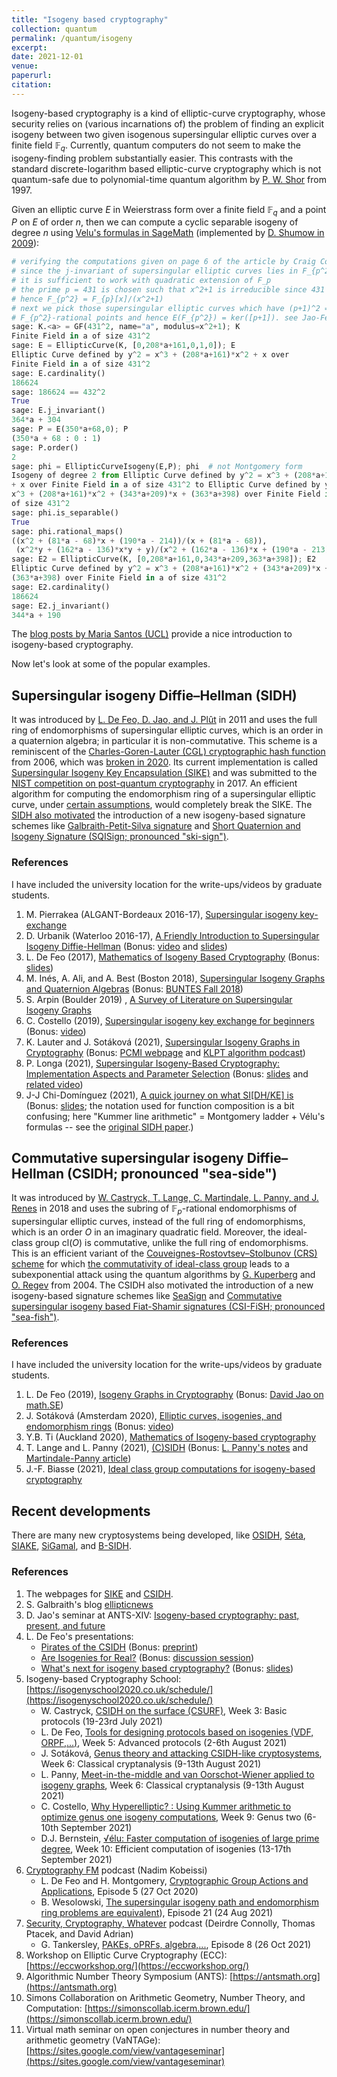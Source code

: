 ```yaml
---
title: "Isogeny based cryptography"
collection: quantum
permalink: /quantum/isogeny
excerpt:
date: 2021-12-01
venue: 
paperurl: 
citation: 
---
```

 
Isogeny-based cryptography is a kind of elliptic-curve cryptography, whose security relies on (various incarnations of) the problem of finding an explicit isogeny between two given isogenous supersingular elliptic curves over a finite field $\mathbb F_q$. Currently, quantum computers do not seem to make the isogeny-finding problem substantially easier. This contrasts with the standard discrete-logarithm based elliptic-curve cryptography which is not quantum-safe due to polynomial-time quantum algorithm by [P. W. Shor](https://arxiv.org/abs/quant-ph/9508027v2) from 1997.

Given an elliptic curve $E$ in Weierstrass form over a finite field $\mathbb F_q$ and a point $P$ on $E$ of order $n$, then we can compute a cyclic separable isogeny of degree $n$ using [Velu's formulas in SageMath](https://doc.sagemath.org/html/en/reference/arithmetic_curves/sage/schemes/elliptic_curves/ell_curve_isogeny.html) (implemented by [D. Shumow in 2009](https://arxiv.org/abs/0910.5370)):

```python
# verifying the computations given on page 6 of the article by Craig Costello below.
# since the j-invariant of supersingular elliptic curves lies in F_{p^2}
# it is sufficient to work with quadratic extension of F_p
# the prime p = 431 is chosen such that x^2+1 is irreducible since 431 = 3 (mod 4)
# hence F_{p^2} = F_{p}[x]/(x^2+1)
# next we pick those supersingular elliptic curves which have (p+1)^2 = 432^2 
# F_{p^2}-rational points and hence E(F_{p^2}) = ker([p+1]). see Jao-Feo-Plut p. 7
sage: K.<a> = GF(431^2, name="a", modulus=x^2+1); K 
Finite Field in a of size 431^2
sage: E = EllipticCurve(K, [0,208*a+161,0,1,0]); E
Elliptic Curve defined by y^2 = x^3 + (208*a+161)*x^2 + x over 
Finite Field in a of size 431^2
sage: E.cardinality()
186624
sage: 186624 == 432^2
True
sage: E.j_invariant()
364*a + 304
sage: P = E(350*a+68,0); P
(350*a + 68 : 0 : 1)
sage: P.order()
2
sage: phi = EllipticCurveIsogeny(E,P); phi  # not Montgomery form
Isogeny of degree 2 from Elliptic Curve defined by y^2 = x^3 + (208*a+161)*x^2 
+ x over Finite Field in a of size 431^2 to Elliptic Curve defined by y^2 = 
x^3 + (208*a+161)*x^2 + (343*a+209)*x + (363*a+398) over Finite Field in a 
of size 431^2
sage: phi.is_separable()
True
sage: phi.rational_maps()
((x^2 + (81*a - 68)*x + (190*a - 214))/(x + (81*a - 68)),
 (x^2*y + (162*a - 136)*x*y + y)/(x^2 + (162*a - 136)*x + (190*a - 213)))
sage: E2 = EllipticCurve(K, [0,208*a+161,0,343*a+209,363*a+398]); E2
Elliptic Curve defined by y^2 = x^3 + (208*a+161)*x^2 + (343*a+209)*x +
(363*a+398) over Finite Field in a of size 431^2
sage: E2.cardinality()
186624
sage: E2.j_invariant()
344*a + 190
```
The [blog posts by Maria Santos (UCL)](https://mariascrs.github.io/posts.html) provide a nice introduction to isogeny-based cryptography.
 
Now let's look at some of the popular examples.

## Supersingular isogeny Diffie–Hellman (SIDH)
It was introduced by [L. De Feo, D. Jao, and J.  Plût](https://eprint.iacr.org/2011/506) in 2011 and uses the full ring of endomorphisms of supersingular elliptic curves, which is an order in a quaternion algebra; in particular it is non-commutative. This scheme is a reminiscent of the [Charles-Goren-Lauter (CGL) cryptographic hash function](https://eprint.iacr.org/2006/021) from 2006, which was [broken in 2020](https://arxiv.org/abs/2004.11495). Its current implementation is called [Supersingular Isogeny Key Encapsulation (SIKE)](https://sike.org/) and was submitted to the [NIST competition on post-quantum cryptography](https://csrc.nist.gov/projects/post-quantum-cryptography/post-quantum-cryptography-standardization) in 2017. An efficient algorithm for computing the endomorphism ring of a supersingular elliptic curve, under [certain assumptions](https://eprint.iacr.org/2018/371), would completely break the SIKE. The [SIDH also motivated](https://ellipticnews.wordpress.com/2020/12/24/sqisign/) the introduction of a new isogeny-based signature schemes like [Galbraith-Petit-Silva signature](https://eprint.iacr.org/2016/1154) and [Short Quaternion and Isogeny Signature (SQISign; pronounced "ski-sign")](https://eprint.iacr.org/2020/1240.pdf).

### References
I have included the university location for the write-ups/videos by graduate students.
1. M. Pierrakea (ALGANT-Bordeaux 2016-17), [Supersingular isogeny key-exchange](https://www.math.u-bordeaux.fr/~ybilu/algant/documents/theses/Pierrakea.pdf)
2. D. Urbanik (Waterloo 2016-17), [A Friendly Introduction to Supersingular Isogeny Diffie-Hellman](https://www.math.toronto.edu/dburbani/work/friendlysidh.pdf) (Bonus: [video](https://www.youtube.com/watch?v=PW5Vsu57o9I) and [slides](https://www.math.toronto.edu/dburbani/work/sidh_talk_july_2016.pdf))
3. L. De Feo (2017), [Mathematics of Isogeny Based Cryptography](https://arxiv.org/abs/1711.04062) (Bonus: [slides](https://defeo.lu/docet/class/2017/05/26/isogenies-in-africa/))
4. M. Inés, A. Ali, and A. Best (Boston 2018), [Supersingular Isogeny Graphs and Quaternion Algebras](https://alexjbest.github.io/buntes/chapter-supersing-isog.html) (Bonus: [BUNTES Fall 2018](http://math.bu.edu/people/midff/buntes/fall2018.html))
5. S. Arpin (Boulder 2019) , [A Survey of Literature on Supersingular Isogeny Graphs](http://math.colorado.edu/~saar7867/SupersingularIsogenyLiterature.pdf)
6. C. Costello (2019), [Supersingular isogeny key exchange for beginners](https://eprint.iacr.org/2019/1321) (Bonus: [video](https://www.microsoft.com/en-us/research/video/post-quantum-cryptography-supersingular-isogenies-for-beginners/))
7. K. Lauter and J. Sotáková (2021), [Supersingular Isogeny Graphs in Cryptography](https://jana-sotakova.github.io/PCMI.html) (Bonus: [PCMI webpage](https://www.ias.edu/pcmi/2021-graduate-summer-school-course-descriptions) and [KLPT algorithm podcast](https://www.cryptography.fm/21))
8. P. Longa (2021), [Supersingular Isogeny-Based Cryptography: Implementation Aspects and Parameter Selection](https://irp.cdn-website.com/7fa75f95/files/uploaded/IBCSchool_Longa.pdf) (Bonus: [slides](https://www.patricklonga.com/talks) and [related video](https://www.youtube.com/watch?v=31NyfrHSAco))
9. J-J Chi-Domínguez (2021), [A quick journey on what SI[DH/KE] is](https://youtu.be/B_0osKMNN5k?t=462) (Bonus: [slides](https://jjchidguez.github.io/slides.html); the notation used for function composition is a bit confusing; here "Kummer line arithmetic" = Montgomery ladder + Vélu's formulas -- see the [original SIDH paper](https://eprint.iacr.org/2011/506).)


## Commutative supersingular isogeny Diffie–Hellman (CSIDH; pronounced "sea-side")
It was introduced by [W. Castryck, T. Lange, C. Martindale, L. Panny, and J. Renes](https://eprint.iacr.org/2018/383) in 2018 and uses the subring of $\mathbb F_p$-rational endomorphisms of supersingular elliptic curves, instead of the full ring of endomorphisms, which is an order $O$ in an imaginary quadratic field. Moreover, the ideal-class group $\mathrm{cl}(O)$ is commutative, unlike the full ring of endomorphisms. This is an efficient variant of the [Couveignes-Rostovtsev–Stolbunov (CRS) scheme](https://eprint.iacr.org/2006/145) for which [the commutativity of ideal-class group](https://arxiv.org/abs/1012.4019) leads to a subexponential attack using the quantum algorithms by [G. Kuperberg](https://arxiv.org/abs/quant-ph/0302112) and [O. Regev](https://arxiv.org/abs/quant-ph/0406151) from 2004. The CSIDH also motivated the introduction of a new isogeny-based signature schemes like [SeaSign](https://eprint.iacr.org/2018/824) and [Commutative supersingular isogeny based Fiat-Shamir signatures (CSI-FiSH; pronounced "sea-fish")](https://eprint.iacr.org/2019/498).

### References
I have included the university location for the write-ups/videos by graduate students.
1. L. De Feo (2019), [Isogeny Graphs in Cryptography](https://defeo.lu/docet/talk/2019/07/29/wurzburg/) (Bonus: [David Jao on math.SE](https://math.stackexchange.com/users/268702/djao?tab=answers))
2. J. Sotáková (Amsterdam 2020), [Elliptic curves, isogenies, and endomorphism rings](https://jana-sotakova.github.io/writings/ANTS_school_exposition.pdf) (Bonus: [video](https://www.youtube.com/watch?v=hHD1tqFqjEQ))
3. Y.B. Ti (Auckland 2020), [Mathematics of Isogeny-based cryptography](https://www.youtube.com/watch?v=cefwCn7wy2Q)
4. T. Lange and L. Panny (2021), [(C)SIDH](https://www.hyperelliptic.org/tanja/teaching/isogeny-school21/) (Bonus: [L. Panny's notes](https://yx7.cc/docs/misc/isog_bristol_notes.pdf) and [Martindale-Panny article](https://www.martindale.info/car_article.pdf))
5. J.-F. Biasse (2021), [Ideal class group computations for isogeny-based cryptography](http://www.usf-crypto.org/class-groups/)

## Recent developments

There are many new cryptosystems being developed, like [OSIDH](https://eprint.iacr.org/2020/985), [Séta](https://eprint.iacr.org/2019/1291), [SIAKE](https://eprint.iacr.org/2018/760), [SiGamal](https://eprint.iacr.org/2020/613), and [B-SIDH](https://eprint.iacr.org/2019/1145).

### References
1. The webpages for [SIKE](https://sike.org/) and [CSIDH](https://csidh.isogeny.org/index.html).
2. S. Galbraith's blog [ellipticnews](https://ellipticnews.wordpress.com/)
3. D. Jao's seminar at ANTS-XIV: [Isogeny-based cryptography: past, present, and future](https://www.youtube.com/watch?v=AoE-uQinzqU)
4. L. De Feo's presentations:
   * [Pirates of the CSIDH](https://defeo.lu/docet/youtube/2020/06/03/pkc/) (Bonus: [preprint](https://eprint.iacr.org/2019/1288))
   * [Are Isogenies for Real?](https://defeo.lu/docet/youtube/2021/01/12/rwc/) (Bonus: [discussion session](https://www.youtube.com/watch?v=EAe5dqWcxh4))
   * [What's next for isogeny based cryptography?](https://www.youtube.com/watch?v=IF7uRqViHPs) (Bonus: [slides](https://defeo.lu/docet/talk/2021/02/17/aimc/))
5. Isogeny-based Cryptography School: [https://isogenyschool2020.co.uk/schedule/](https://isogenyschool2020.co.uk/schedule/)
   * W. Castryck, [CSIDH on the surface (CSURF)](https://homes.esat.kuleuven.be/~wcastryc/summer_school_csurf.pdf), Week 3: Basic protocols (19-23rd July 2021)
   * L. De Feo, [Tools for designing protocols based on isogenies (VDF, ORPF,...)](https://defeo.lu/docet/assets/misc/2021-08-02-isogeny-school.pdf), Week 5: Advanced protocols (2-6th August 2021)
   * J. Sotáková, [Genus theory and attacking CSIDH-like cryptosystems](https://jana-sotakova.github.io/DDH/DDH.pdf), Week 6: Classical cryptanalysis (9-13th August 2021)
   * L. Panny, [Meet-in-the-middle and van Oorschot-Wiener applied to isogeny graphs](https://yx7.cc/docs/misc/isogprob_bristol_notes.pdf), Week 6: Classical cryptanalysis (9-13th August 2021)
   * C. Costello, [Why Hyperelliptic? : Using Kummer arithmetic to optimize genus one isogeny computations](https://www.craigcostello.com.au/s/why-hyperelliptic.pdf), Week 9: Genus two (6-10th September 2021) 
   * D.J. Bernstein, [√élu: Faster computation of isogenies of large prime degree](https://velusqrt.isogeny.org/presentations.html), Week 10: Efficient computation of isogenies (13-17th September 2021)
6. [Cryptography FM](https://www.cryptography.fm) podcast (Nadim Kobeissi)
   * L. De Feo and H. Montgomery, [Cryptographic Group Actions and Applications](https://www.cryptography.fm/5), Episode 5 (27 Oct 2020)
   * B. Wesolowski, [The supersingular isogeny path and endomorphism ring problems are equivalent](https://www.cryptography.fm/21)), Episode 21 (24 Aug 2021)
7. [Security, Cryptography, Whatever](https://securitycryptographywhatever.buzzsprout.com/) podcast (Deirdre Connolly, Thomas Ptacek, and David Adrian)
   * G. Tankersley, [PAKEs, oPRFs, algebra,...](https://securitycryptographywhatever.buzzsprout.com/1822302/9439685-pakes-oprfs-algebra-feat-george-tankersley), Episode 8 (26 Oct 2021)
8. Workshop on Elliptic Curve Cryptography (ECC): [https://eccworkshop.org/](https://eccworkshop.org/)
9. Algorithmic Number Theory Symposium (ANTS): [https://antsmath.org](https://antsmath.org)
10. Simons Collaboration on Arithmetic Geometry, Number Theory, and Computation: [https://simonscollab.icerm.brown.edu/](https://simonscollab.icerm.brown.edu/)
11. Virtual math seminar on open conjectures in number theory and arithmetic geometry (VaNTAGe): [https://sites.google.com/view/vantageseminar](https://sites.google.com/view/vantageseminar)

<!----- 
2. Joost Renes, Improved Classical Cryptanalysis of SIKE in Practice, [IACR Practice and Theory of Public-Key Cryptography 2020](https://pkc.iacr.org/2020/), paper presentation (Jun 04, 2020). ([video](https://www.youtube.com/watch?v=QGIEbIzt6gk) and [paper](https://pkc.iacr.org/2020/program.php))
4. Antonin Leroux, Faster Computation of isogenies of large prime degree, [Fourteenth Algorithmic Number Theory Symposium, ANTS-XIV](https://www.math.auckland.ac.nz/~sgal018/ANTS/schedule.html), Paper presentation (July 02, 2020). ([video](https://www.youtube.com/watch?v=BA-mknsDMaY) and [paper](https://velusqrt.isogeny.org/))
5. Thomas Decru + Daniele Cozzo + Craig Costello, CSIDH on the surface + Sashimi + supersingular isogeny problem, [PQCrypto 2020](https://pqcrypto2020.inria.fr/program/), Isogeny-based and Number Theoretic-based Cryptography. ([videos](https://www.youtube.com/playlist?list=PLv9DOvVF-X96M-O2obeLYzhZ0Qj15p_wb) and [papers](https://pqcrypto2020.inria.fr/program/))
7. Chloe Martindale, Bruhat-Tits trees as a tool for isogeny-based cryptography, [Front Range Number Theory Day](https://sites.google.com/colorado.edu/front-range-number-theory-day/spring-2021) (April 24, 2021). ([video](https://www.youtube.com/watch?v=5f3SGbrQlkk) 360p)
1. Christophe Petit. Post-quantum cryptography from supersingular isogeny problems?, [Microsoft Research Seminar](https://www.microsoft.com/en-us/research/video/post-quantum-cryptography-supersingular-isogeny-problems/) (Aug 03, 2017). ([video](https://www.youtube.com/watch?v=eHkmO7bFaSc))
8. Lukas Zobernig. Lectures on Complex Multiplication, [University of Auckland Number Theory Reading Group 2020](https://uoantrg.wordpress.com/) (May - June, 2020). ([videos](https://youtube.com/playlist?list=PLDSicQbDroeqlQ8cce4JtExbL4aZ67bgk), [lec1notes](https://uoantrg.files.wordpress.com/2020/05/ell_over_c_1.pdf), [lec2notes](https://uoantrg.files.wordpress.com/2020/05/ell_over_c_2.pdf), and [lec3notes](https://uoantrg.files.wordpress.com/2020/07/ell_cm_1-1.pdf))
10. Tanja Lange and Lorenz Panny. Isogeny-based cryptography (Introduction to SIDH and CSIDH), [Isogeny-based Cryptography School](https://isogenyschool2020.co.uk/), Week 3 (July 19-23, 2021): Basic protocols. ([videos](https://www.youtube.com/playlist?list=PL6hzlGxGIS1Cnx3XS7ZD4wjcTmHqOEpTS), [slides+notes+exercises by Tanja](https://www.hyperelliptic.org/tanja/teaching/isogeny-school21/), [notes by Lorenz](https://yx7.cc/docs/misc/isog_bristol_notes.pdf), and [extra resources](https://hyperelliptic.org/tanja/teaching/pqcrypto21/)).
8. Sarah Arpin, [Good Primes for Supersingular 2, 3-Isogeny Graphs](http://math.colorado.edu/~saar7867/GoodPrimes.pdf)
7. Chloe Martindale, [Isogeny graphs of abelian varieties and applications to the Discrete Logarithm Problem](https://www.martindale.info/Rennes.pdf)
9. Lukas Zobernig, [Genus 2 Curves in Small Characteristic](https://www.math.auckland.ac.nz/~lzob857/papers/g2curves.pdf)
2. The cr.yp.to blog (Daniel J. Bernstein): [https://blog.cr.yp.to/](https://blog.cr.yp.to/)
3. Chole Martindale's talks: [https://www.martindale.info/talks/](https://www.martindale.info/talks/)
4. Luca De Feo's talks: [https://defeo.lu/docet/](https://defeo.lu/docet/)
5. Lorenz Panny's docs: [https://yx7.cc/docs/](https://yx7.cc/docs/)
6. Cloudflare Blog ([Cloudflare Research](https://research.cloudflare.com/)): [https://blog.cloudflare.com/tag/security/](https://blog.cloudflare.com/tag/security/) ([Google-Cloudflare Experiment](https://blog.cloudflare.com/the-tls-post-quantum-experiment/); [Sizing Up Post-Quantum Signatures](https://blog.cloudflare.com/sizing-up-post-quantum-signatures/))
1. Boston University Number Theory Expository Seminar: [http://math.bu.edu/people/angusmca/buntes/index.html](http://math.bu.edu/people/angusmca/buntes/index.html)
2. University of Auckland Number Theory Reading Group (Tristan Pang): [https://uoantrg.wordpress.com/](https://uoantrg.wordpress.com/)
5. Research Directions in Number Theory: Women in Numbers IV, Springer ([arXiv:1806.05709](https://arxiv.org/abs/1806.05709) and [arXiv:1804.04063
](https://arxiv.org/abs/1804.04063))
6. Proceedings of the Fourteenth Algorithmic Number Theory Symposium, The Open Book Series ([arXiv:1910.03180](https://arxiv.org/abs/1910.03180), [arXiv:2003.10118](https://arxiv.org/abs/2003.10118), [arXiv:2004.11495](https://arxiv.org/abs/2004.11495), and [arXiv:2003.00633](https://arxiv.org/abs/2003.00633) -- [paper presentation lectures](https://www.youtube.com/channel/UCdSSlKPQ57S8AlHaiclp26Q/videos))
6. D.A. Cox, Primes of the form $$x^2+ny^2$$: Fermat, Class Field Theory, and Complex Multiplication, Wiley.
2. Joseph Silverman, Arithmetic of Elliptic Curves, Springer.
3. John Voight, Quaternion Algebras, Springer ([latest version](https://math.dartmouth.edu/~jvoight/quat.html))
4. Giuliana Davidoff, Peter Sarnak, and Alain Valette, Elementary number theory, group theory, and Ramanujan graph, Cambridge University Press
----->
